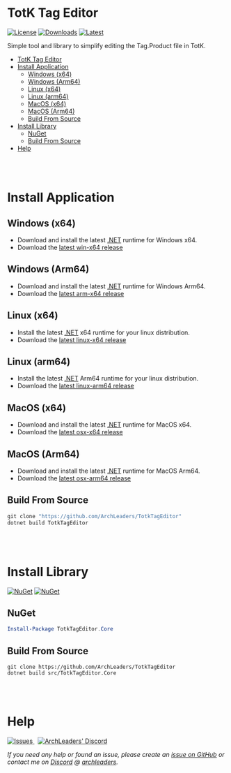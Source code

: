 # TotK Tag Editor

[![License](https://img.shields.io/badge/License-MIT-blue.svg?logo=github&logoColor=5751ff&labelColor=2A2C33&color=5751ff&style=for-the-badge)](https://github.com/ArchLeaders/TotkTagEditor/blob/master/License.md) [![Downloads](https://img.shields.io/github/downloads/ArchLeaders/TotkTagEditor/total?label=downloads&logo=github&logoColor=37c75e&labelColor=2A2C33&color=37c75e&style=for-the-badge)](https://github.com/ArchLeaders/TotkTagEditor/releases) [![Latest](https://img.shields.io/github/v/tag/ArchLeaders/TotkTagEditor?label=Release&logo=github&logoColor=324fff&color=324fff&labelColor=2A2C33&style=for-the-badge)](https://github.com/ArchLeaders/TotkTagEditor/releases/latest)

Simple tool and library to simplify editing the Tag.Product file in TotK.

- [TotK Tag Editor](#totk-tag-editor)
- [Install Application](#install-application)
  - [Windows (x64)](#windows-x64)
  - [Windows (Arm64)](#windows-arm64)
  - [Linux (x64)](#linux-x64)
  - [Linux (arm64)](#linux-arm64)
  - [MacOS (x64)](#macos-x64)
  - [MacOS (Arm64)](#macos-arm64)
  - [Build From Source](#build-from-source)
- [Install Library](#install-library)
  - [NuGet](#nuget)
  - [Build From Source](#build-from-source-1)
- [Help](#help)

<br>
<br>

# Install Application

## Windows (x64)

- Download and install the latest [.NET](https://dotnet.microsoft.com/en-us/download/dotnet/latest) runtime for Windows x64.
- Download the [latest win-x64 release](https://github.com/ArchLeaders/TotkTagEditor/releases/latest/download/TotkTagEditor-win-x64.zip)

## Windows (Arm64)

- Download and install the latest [.NET](https://dotnet.microsoft.com/en-us/download/dotnet/latest) runtime for Windows Arm64.
- Download the [latest arm-x64 release](https://github.com/ArchLeaders/TotkTagEditor/releases/latest/download/TotkTagEditor-win-arm64.zip)

## Linux (x64)

- Install the latest [.NET](https://dotnet.microsoft.com/en-us/download/dotnet/latest) x64 runtime for your linux distribution.
- Download the [latest linux-x64 release](https://github.com/ArchLeaders/TotkTagEditor/releases/latest/download/TotkTagEditor-linux-x64.zip)

## Linux (arm64)

- Install the latest [.NET](https://dotnet.microsoft.com/en-us/download/dotnet/latest) Arm64 runtime for your linux distribution.
- Download the [latest linux-arm64 release](https://github.com/ArchLeaders/TotkTagEditor/releases/latest/download/TotkTagEditor-linux-arm64.zip)

## MacOS (x64)

- Download and install the latest [.NET](https://dotnet.microsoft.com/en-us/download/dotnet/latest) runtime for MacOS x64.
- Download the [latest osx-x64 release](https://github.com/ArchLeaders/TotkTagEditor/releases/latest/download/TotkTagEditor-osx-x64.zip)

## MacOS (Arm64)

- Download and install the latest [.NET](https://dotnet.microsoft.com/en-us/download/dotnet/latest) runtime for MacOS Arm64.
- Download the [latest osx-arm64 release](https://github.com/ArchLeaders/TotkTagEditor/releases/latest/download/TotkTagEditor-osx-arm64.zip)

## Build From Source

```powershell
git clone "https://github.com/ArchLeaders/TotkTagEditor"
dotnet build TotkTagEditor
```

<br>
<br>

# Install Library

[![NuGet](https://img.shields.io/nuget/v/TotkTagEditor.svg?label=NuGet&logo=NuGet&labelColor=2A2C33&color=004880&style=for-the-badge)](https://www.nuget.org/packages/TotkTagEditor.Core) [![NuGet](https://img.shields.io/nuget/dt/TotkTagEditor.svg?label=NuGet&logo=NuGet&labelColor=2A2C33&color=37c75e&style=for-the-badge)](https://www.nuget.org/packages/TotkTagEditor.Core)

## NuGet
```powershell
Install-Package TotkTagEditor.Core
```

## Build From Source
```batch
git clone https://github.com/ArchLeaders/TotkTagEditor
dotnet build src/TotkTagEditor.Core
```

<br>
<br>

# Help

<a href="https://github.com/ArchLeaders/TotkTagEditor/issues">
  <img src="https://img.shields.io/github/issues/ArchLeaders/TotkTagEditor?style=for-the-badge&logoColor=c71b42&color=c71b42&labelColor=2A2C33&logo=github&label=Issues" alt="Issues"/>
</a> &nbsp;
<a href="https://discord.gg/cbA3AWwfJj">
  <img src="https://img.shields.io/discord/825161394663456799?style=for-the-badge&logoColor=37C75E&color=37C75E&labelColor=2A2C33&logo=discord&label=discord" alt="ArchLeaders' Discord"/>
</a>

*If you need any help or found an issue, please create an [issue on GitHub](https://github.com/ArchLeaders/TotkTagEditor/issues) or contact me on [Discord](https://discord.gg/8Saj6tTkNB) @ [archleaders](https://discord.com/users/728823685015797770).*